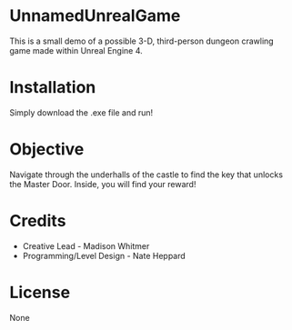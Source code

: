 # UnnamedUnrealGame
This is a small demo of a possible 3-D, third-person dungeon crawling game made within Unreal Engine 4.

# Installation
Simply download the .exe file and run!

# Objective
Navigate through the underhalls of the castle to find the key that unlocks the Master Door. Inside, you will find your reward!

# Credits
* Creative Lead - Madison Whitmer
* Programming/Level Design - Nate Heppard

# License
None
